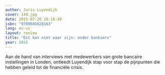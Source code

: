 ```yaml
---
author: Joris Luyendijk
cover: 149.jpg
date: 2015-07-26 16:18:48
isbn: "9789045028163"
lang: en-us
layout: review
title: "Dit kan niet waar zijn: onder bankiers"
year: 2015
---
```


Aan de hand van interviews met medewerkers van grote bancaire instellingen in Londen, ontleedt Luyendijk stap voor stap de pijnpunten die hebben geleid tot de financiële crisis.

